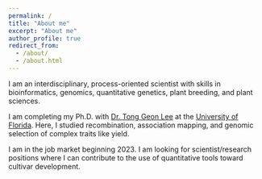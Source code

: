 ```yaml
---
permalink: /
title: "About me"
excerpt: "About me"
author_profile: true
redirect_from: 
  - /about/
  - /about.html
---
```


I am an interdisciplinary, process-oriented scientist with skills in bioinformatics, genomics, quantitative genetics, plant breeding, and plant sciences.


I am completing my Ph.D. with [Dr. Tong Geon Lee](https://tonggeonlee.org/) at the [University of Florida](https://hos.ifas.ufl.edu/). Here, I studied
recombination, association mapping, and genomic selection of complex traits like yield.

I am in the job market beginning 2023. I am looking for scientist/research positions where I can contribute to the use of quantitative tools toward cultivar development.
